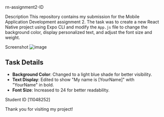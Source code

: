 rn-assignment2-ID

Description
This repository contains my submission for the Mobile Application Development assignment 2. The task was to create a new React Native project using Expo CLI and modify the `App.js` file to change the background color, display personalized text, and adjust the font size and weight.

Screenshot
![image](https://github.com/Yawo007/rn-assignment2-11048252/assets/170003707/69714adf-fbe5-4b16-a6e0-854340a46e69)


## Task Details
- **Background Color**: Changed to a light blue shade for better visibility.
- **Text Display**: Edited to show "My name is [YourName]" with "YourName" in bold.
- **Font Size**: Increased to 24 for better readability.

Student ID
[11048252]

Thank you for visiting my project!
